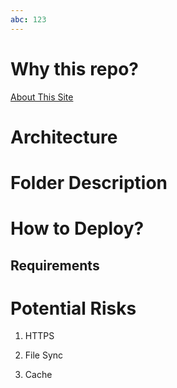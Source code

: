 ```yaml
---
abc: 123
---
```


# Why this repo?

[About This Site](http://tianjun.me/essays/54)

# Architecture

# Folder Description

# How to Deploy?

## Requirements

# Potential Risks

1. HTTPS

2. File Sync

3. Cache